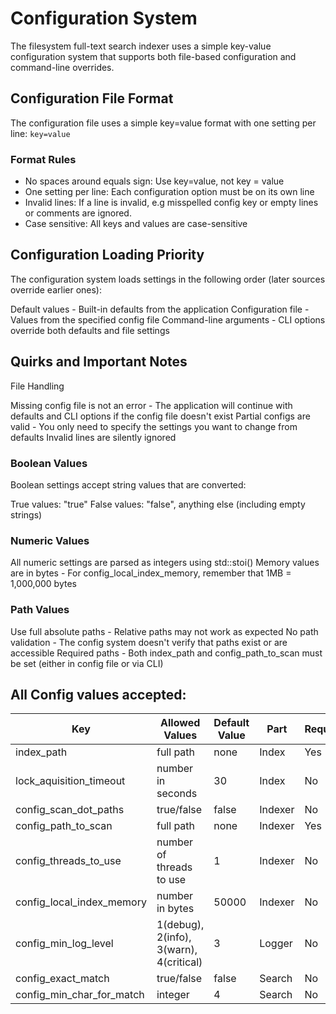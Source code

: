 # Configuration System
The filesystem full-text search indexer uses a simple key-value configuration system that supports both file-based configuration and command-line overrides.

## Configuration File Format

The configuration file uses a simple key=value format with one setting per line:
`key=value`

### Format Rules

- No spaces around equals sign: Use key=value, not key = value
- One setting per line: Each configuration option must be on its own line
- Invalid lines: If a line is invalid, e.g misspelled config key or empty lines or comments are ignored.
- Case sensitive: All keys and values are case-sensitive

## Configuration Loading Priority
The configuration system loads settings in the following order (later sources override earlier ones):

Default values - Built-in defaults from the application
Configuration file - Values from the specified config file
Command-line arguments - CLI options override both defaults and file settings

## Quirks and Important Notes
File Handling

Missing config file is not an error - The application will continue with defaults and CLI options if the config file doesn't exist
Partial configs are valid - You only need to specify the settings you want to change from defaults
Invalid lines are silently ignored

### Boolean Values
Boolean settings accept string values that are converted:

True values: "true"
False values: "false", anything else (including empty strings)

### Numeric Values

All numeric settings are parsed as integers using std::stoi()
Memory values are in bytes - For config_local_index_memory, remember that 1MB = 1,000,000 bytes

### Path Values

Use full absolute paths - Relative paths may not work as expected
No path validation - The config system doesn't verify that paths exist or are accessible
Required paths - Both index_path and config_path_to_scan must be set (either in config file or via CLI)

## All Config values accepted:

| Key      | Allowed Values      | Default Value      | Part      | Required      |
| ------------- | ------------- | ------------- | ------------- | ------------- |
| index_path | full path | none | Index | Yes |
| lock_aquisition_timeout | number in seconds | 30 | Index | No |
| config_scan_dot_paths | true/false | false | Indexer | No |
| config_path_to_scan | full path | none | Indexer | Yes |
| config_threads_to_use | number of threads to use | 1 | Indexer | No |
| config_local_index_memory | number in bytes | 50000 | Indexer | No |
| config_min_log_level | 1(debug), 2(info), 3(warn), 4(critical) | 3 | Logger | No |
| config_exact_match | true/false | false | Search | No |
| config_min_char_for_match | integer | 4 | Search | No |
